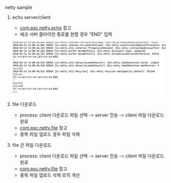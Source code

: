 netty sample

1. echo server/client 
	- [com.psc.netty.echo](src/com/psc/netty/echo) 참고
	- 에코 서버 클라이언 종료를 원할 경우 "END" 입력
	
	![screenshot](https://github.com/parkseungchul/javaSample/blob/master/nettySample/img/echoCient.png?raw=true) 
	
2. file 다운로드
	- process: client 다운로드 파일 선택 -> server 전송 -> client 파일 다운로드 완료   
	- [com.psc.netty.file](src/com/psc/netty/file) 참고
	- 중복 파일 업로드 경우 파일 삭제

3. file 큰  파일 다운로드
	- process: client 다운로드 파일 선택 -> server 전송 -> client 파일 다운로드 완료   
	- [com.psc.netty.file](src/com/psc/netty/file2) 참고
	- 중복 파일 업로드 삭제 로직 개선 	
